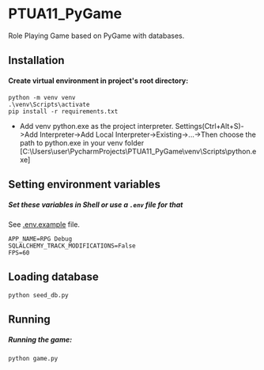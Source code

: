 # PTUA11_PyGame
Role Playing Game based on PyGame with databases.

## Installation
#### Create virtual environment in project's root directory:
```commandline
python -m venv venv
.\venv\Scripts\activate
pip install -r requirements.txt
```

* Add venv python.exe as the project interpreter. Settings(Ctrl+Alt+S)->Add Interpreter->Add Local Interpreter->Existing->...->Then
choose the path to python.exe in your venv folder
 [C:\Users\user\PycharmProjects\PTUA11_PyGame\venv\Scripts\python.exe]
## Setting environment variables
##### Set these variables in Shell or use a `.env` file for that

See [.env.example](.env.example) file.
```Shell
APP_NAME=RPG Debug
SQLALCHEMY_TRACK_MODIFICATIONS=False
FPS=60
```

## Loading database
```commandline
python seed_db.py
```
## Running
##### Running the game:
```commandline
python game.py
```